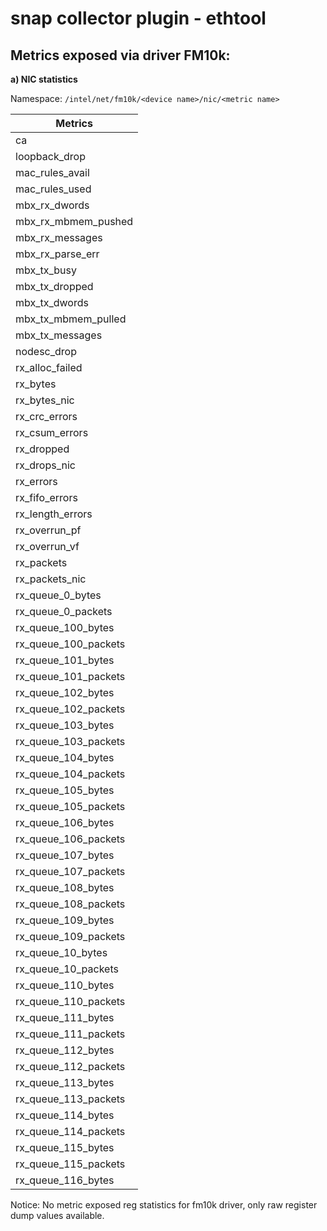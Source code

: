 # snap collector plugin - ethtool		
		
## Metrics exposed via driver FM10k:		
				
**a) NIC statistics**

Namespace: `/intel/net/fm10k/<device name>/nic/<metric name>`
		
Metrics |	
------------ |			
|ca                                            	|
|loopback_drop                                 	|
|mac_rules_avail                               	|
|mac_rules_used                                	|
|mbx_rx_dwords                                 	|
|mbx_rx_mbmem_pushed                           	|
|mbx_rx_messages                               	|
|mbx_rx_parse_err                              	|
|mbx_tx_busy                                   	|
|mbx_tx_dropped                                	|
|mbx_tx_dwords                                 	|
|mbx_tx_mbmem_pulled                           	|
|mbx_tx_messages                               	|
|nodesc_drop                                   	|
|rx_alloc_failed                               	|
|rx_bytes                                      	|
|rx_bytes_nic                                  	|
|rx_crc_errors                                 	|
|rx_csum_errors                                	|
|rx_dropped                                    	|
|rx_drops_nic                                  	|
|rx_errors                                     	|
|rx_fifo_errors                                	|
|rx_length_errors                              	|
|rx_overrun_pf                                 	|
|rx_overrun_vf                                 	|
|rx_packets                                    	|
|rx_packets_nic                                	|
|rx_queue_0_bytes                              	|
|rx_queue_0_packets                            	|
|rx_queue_100_bytes                            	|
|rx_queue_100_packets                          	|
|rx_queue_101_bytes                            	|
|rx_queue_101_packets                          	|
|rx_queue_102_bytes                            	|
|rx_queue_102_packets                          	|
|rx_queue_103_bytes                            	|
|rx_queue_103_packets                          	|
|rx_queue_104_bytes                            	|
|rx_queue_104_packets                          	|
|rx_queue_105_bytes                            	|
|rx_queue_105_packets                          	|
|rx_queue_106_bytes                            	|
|rx_queue_106_packets                          	|
|rx_queue_107_bytes                            	|
|rx_queue_107_packets                          	|
|rx_queue_108_bytes                            	|
|rx_queue_108_packets                          	|
|rx_queue_109_bytes                            	|
|rx_queue_109_packets                          	|
|rx_queue_10_bytes                             	|
|rx_queue_10_packets                           	|
|rx_queue_110_bytes                            	|
|rx_queue_110_packets                          	|
|rx_queue_111_bytes                            	|
|rx_queue_111_packets                          	|
|rx_queue_112_bytes                            	|
|rx_queue_112_packets                          	|
|rx_queue_113_bytes                            	|
|rx_queue_113_packets                          	|
|rx_queue_114_bytes                            	|
|rx_queue_114_packets                          	|
|rx_queue_115_bytes                            	|
|rx_queue_115_packets                          	|
|rx_queue_116_bytes                            	|

Notice: No metric exposed reg statistics for fm10k driver, only raw register dump values available.

